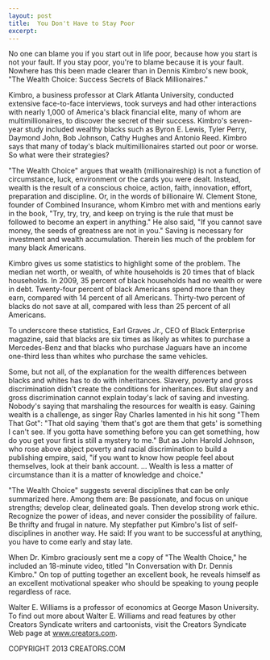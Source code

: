 ```yaml
---
layout: post
title:  You Don't Have to Stay Poor
excerpt:
---
```


No one can blame you if you start out in life poor, because how you start is not your fault. If you stay poor, you're to blame because it is your fault. Nowhere has this been made clearer than in Dennis Kimbro's new book, "The Wealth Choice: Success Secrets of Black Millionaires."

Kimbro, a business professor at Clark Atlanta University, conducted extensive face-to-face interviews, took surveys and had other interactions with nearly 1,000 of America's black financial elite, many of whom are multimillionaires, to discover the secret of their success. Kimbro's seven-year study included wealthy blacks such as Byron E. Lewis, Tyler Perry, Daymond John, Bob Johnson, Cathy Hughes and Antonio Reed. Kimbro says that many of today's black multimillionaires started out poor or worse. So what were their strategies?

"The Wealth Choice" argues that wealth (millionaireship) is not a function of circumstance, luck, environment or the cards you were dealt. Instead, wealth is the result of a conscious choice, action, faith, innovation, effort, preparation and discipline. Or, in the words of billionaire W. Clement Stone, founder of Combined Insurance, whom Kimbro met with and mentions early in the book, "Try, try, try, and keep on trying is the rule that must be followed to become an expert in anything." He also said, "If you cannot save money, the seeds of greatness are not in you." Saving is necessary for investment and wealth accumulation. Therein lies much of the problem for many black Americans.

Kimbro gives us some statistics to highlight some of the problem. The median net worth, or wealth, of white households is 20 times that of black households. In 2009, 35 percent of black households had no wealth or were in debt. Twenty-four percent of black Americans spend more than they earn, compared with 14 percent of all Americans. Thirty-two percent of blacks do not save at all, compared with less than 25 percent of all Americans.

 To underscore these statistics, Earl Graves Jr., CEO of Black Enterprise magazine, said that blacks are six times as likely as whites to purchase a Mercedes-Benz and that blacks who purchase Jaguars have an income one-third less than whites who purchase the same vehicles.

Some, but not all, of the explanation for the wealth differences between blacks and whites has to do with inheritances. Slavery, poverty and gross discrimination didn't create the conditions for inheritances. But slavery and gross discrimination cannot explain today's lack of saving and investing. Nobody's saying that marshaling the resources for wealth is easy. Gaining wealth is a challenge, as singer Ray Charles lamented in his hit song "Them That Got": "That old saying 'them that's got are them that gets' is something I can't see. If you gotta have something before you can get something, how do you get your first is still a mystery to me." But as John Harold Johnson, who rose above abject poverty and racial discrimination to build a publishing empire, said, "if you want to know how people feel about themselves, look at their bank account. ... Wealth is less a matter of circumstance than it is a matter of knowledge and choice."

"The Wealth Choice" suggests several disciplines that can be only summarized here. Among them are: Be passionate, and focus on unique strengths; develop clear, delineated goals. Then develop strong work ethic. Recognize the power of ideas, and never consider the possibility of failure. Be thrifty and frugal in nature. My stepfather put Kimbro's list of self-disciplines in another way. He said: If you want to be successful at anything, you have to come early and stay late.

When Dr. Kimbro graciously sent me a copy of "The Wealth Choice," he included an 18-minute video, titled "In Conversation with Dr. Dennis Kimbro." On top of putting together an excellent book, he reveals himself as an excellent motivational speaker who should be speaking to young people regardless of race.

Walter E. Williams is a professor of economics at George Mason University. To find out more about Walter E. Williams and read features by other Creators Syndicate writers and cartoonists, visit the Creators Syndicate Web page at www.creators.com.

COPYRIGHT 2013 CREATORS.COM
